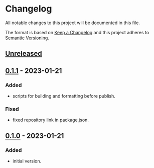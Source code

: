 # Changelog

All notable changes to this project will be documented in this file.

The format is based on [Keep a Changelog](http://keepachangelog.com/en/1.0.0/)
and this project adheres to [Semantic Versioning](http://semver.org/spec/v2.0.0.html).

## [Unreleased]

## [0.1.1] - 2023-01-21

### Added

-   scripts for building and formatting before publish.

### Fixed

-   fixed repository link in package.json.

## [0.1.0] - 2023-01-21

### Added

-   initial version.

[Unreleased]: https://github.com/keratagpro/tagpro-analytics-ts/compare/v0.1.1...HEAD
[0.1.1]: https://github.com/keratagpro/tagpro-analytics-ts/compare/v0.1.0...v0.1.1
[0.1.0]: https://github.com/keratagpro/tagpro-analytics-ts/compare/v0.0.1...v0.1.0
